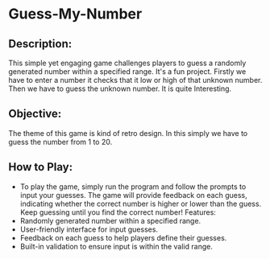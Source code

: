 # Guess-My-Number

## Description:
 This simple yet engaging game challenges players to guess a randomly generated number within a specified range. It's a fun project.
Firstly we have to enter a number it checks that it low or high of that unknown number. Then we have to guess the unknown number. It is quite Interesting.

## Objective:
 The theme of this game is kind of retro design.  In this simply we have to guess the number from 1 to 20.

## How to Play:
- To play the game, simply run the program and follow the prompts to input your guesses. The game will provide feedback on each guess, indicating whether the correct number is higher or lower than the guess. Keep guessing until you find the correct number!
Features:
-	Randomly generated number within a specified range.
-	User-friendly interface for input guesses.
-	Feedback on each guess to help players define their guesses.
-	Built-in validation to ensure input is within the valid range.
